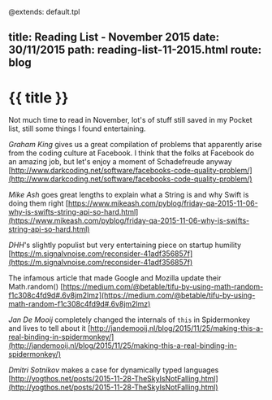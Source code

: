 @extends: default.tpl

title:   Reading List - November 2015
date:    30/11/2015
path:    reading-list-11-2015.html
route: blog
---

# {{ title }}

Not much time to read in November, lot's of stuff still saved in my Pocket list, still some things I found entertaining.

_Graham King_ gives us a great compilation of problems that apparently arise from the coding culture at Facebook. I think that the folks at Facebook do an amazing job, but let's enjoy a moment of Schadefreude anyway [http://www.darkcoding.net/software/facebooks-code-quality-problem/](http://www.darkcoding.net/software/facebooks-code-quality-problem/)

_Mike Ash_ goes great lengths to explain what a String is and why Swift is doing them right [https://www.mikeash.com/pyblog/friday-qa-2015-11-06-why-is-swifts-string-api-so-hard.html](https://www.mikeash.com/pyblog/friday-qa-2015-11-06-why-is-swifts-string-api-so-hard.html)

_DHH_'s slightly populist but very entertaining piece on startup humility [https://m.signalvnoise.com/reconsider-41adf356857f](https://m.signalvnoise.com/reconsider-41adf356857f)

The infamous article that made Google and Mozilla update their Math.random() [https://medium.com/@betable/tifu-by-using-math-random-f1c308c4fd9d#.6v8jm2lmz](https://medium.com/@betable/tifu-by-using-math-random-f1c308c4fd9d#.6v8jm2lmz)

_Jan De Mooij_ completely changed the internals of `this` in Spidermonkey and lives to tell about it [http://jandemooij.nl/blog/2015/11/25/making-this-a-real-binding-in-spidermonkey/](http://jandemooij.nl/blog/2015/11/25/making-this-a-real-binding-in-spidermonkey/)

_Dmitri Sotnikov_ makes a case for dynamically typed languages [http://yogthos.net/posts/2015-11-28-TheSkyIsNotFalling.html](http://yogthos.net/posts/2015-11-28-TheSkyIsNotFalling.html)

